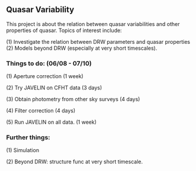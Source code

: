 
## Quasar Variability

This project is about the relation between quasar variabilities and other properties of quasar. Topics of interest include:

(1) Investigate the relation between DRW parameters and quasar properties
(2) Models beyond DRW (especially at very short timescales).

### Things to do: (06/08 - 07/10)

(1) Aperture correction (1 week)

(2) Try JAVELIN on CFHT data (3 days)

(3) Obtain photometry from other sky surveys (4 days)

(4) Filter correction (4 days)

(5) Run JAVELIN on all data. (1 week)


### Further things:

(1) Simulation

(2) Beyond DRW: structure func at very short timescale.
